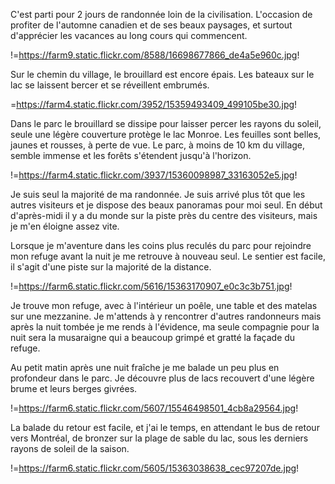 C'est parti pour 2 jours de randonnée loin de la civilisation. L'occasion de profiter de l'automne canadien et de ses beaux paysages, et surtout d'apprécier les vacances au long cours qui commencent.

!=https://farm9.static.flickr.com/8588/16698677866_de4a5e960c.jpg!

Sur le chemin du village, le brouillard est encore épais. Les bateaux sur le lac se laissent bercer et se réveillent embrumés.

=https://farm4.static.flickr.com/3952/15359493409_499105be30.jpg!

Dans le parc le brouillard se dissipe pour laisser percer les rayons du soleil, seule une légère couverture protège le lac Monroe. Les feuilles sont belles, jaunes et rousses, à perte de vue. Le parc, à moins de 10 km du village, semble immense et les forêts s'étendent jusqu'à l'horizon.

!=https://farm4.static.flickr.com/3937/15360098987_33163052e5.jpg!

Je suis seul la majorité de ma randonnée. Je suis arrivé plus tôt que les autres visiteurs et je dispose des beaux panoramas pour moi seul. En début d'après-midi il y a du monde sur la piste près du centre des visiteurs, mais je m'en éloigne assez vite. 

Lorsque je m'aventure dans les coins plus reculés du parc pour rejoindre mon refuge avant la nuit je me retrouve à nouveau seul. Le sentier est facile, il s'agit d'une piste sur la majorité de la distance.

!=https://farm6.static.flickr.com/5616/15363170907_e0c3c3b751.jpg!

Je trouve mon refuge, avec à l'intérieur un poêle, une table et des matelas sur une mezzanine. Je m'attends à y rencontrer d'autres randonneurs mais après la nuit tombée je me rends à l'évidence, ma seule compagnie pour la nuit sera la musaraigne qui a beaucoup grimpé et gratté la façade du refuge.

Au petit matin après une nuit fraîche je me balade un peu plus en profondeur dans le parc. Je découvre plus de lacs recouvert d'une légère brume et leurs berges givrées.

!=https://farm6.static.flickr.com/5607/15546498501_4cb8a29564.jpg!

La balade du retour est facile, et j'ai le temps, en attendant le bus de retour vers Montréal, de bronzer sur la plage de sable du lac, sous les derniers rayons de soleil de la saison.

!=https://farm6.static.flickr.com/5605/15363038638_cec97207de.jpg!